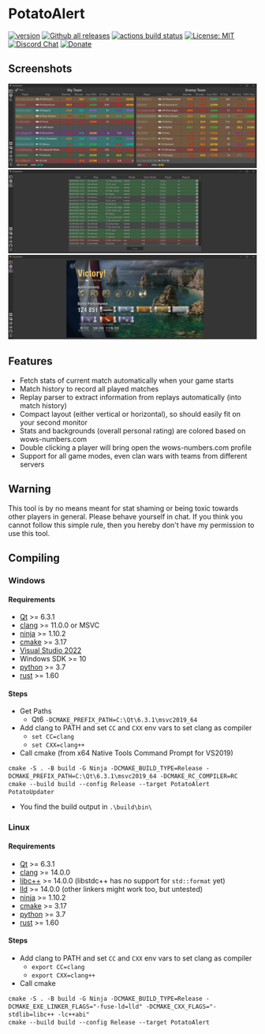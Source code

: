 # PotatoAlert

[![version](https://img.shields.io/github/v/release/razaqq/PotatoAlert.svg?style=flat-square)](https://github.com/razaqq/PotatoAlert/releases) 
[![Github all releases](https://img.shields.io/github/downloads/razaqq/PotatoAlert/total.svg?style=flat-square)](https://github.com/razaqq/PotatoAlert/releases)
[![actions build status](https://img.shields.io/github/actions/workflow/status/razaqq/potatoalert/build.yaml?label=actions&logo=github&style=flat-square)](https://github.com/razaqq/PotatoAlert/actions/workflows/build.yaml)
[![License: MIT](https://img.shields.io/badge/License-MIT-yellow.svg?style=flat-square)](https://opensource.org/licenses/MIT)
[![Discord Chat](https://img.shields.io/discord/711953820745203815.svg?&logo=discord&logoColor=ffffff&style=flat-square)](https://discord.gg/Ut8t8PA)
[![Donate](https://img.shields.io/badge/Donate-PayPal-blue.svg?&logo=paypal&style=flat-square)](https://paypal.me/potatoalert)

## Screenshots

![default](.github/screen1.png)
![default](.github/screen2.png)
![default](.github/screen3.png)

## Features
- Fetch stats of current match automatically when your game starts
- Match history to record all played matches
- Replay parser to extract information from replays automatically (into match history)
- Compact layout (either vertical or horizontal), so should easily fit on your second monitor
- Stats and backgrounds (overall personal rating) are colored based on wows-numbers.com
- Double clicking a player will bring open the wows-numbers.com profile
- Support for all game modes, even clan wars with teams from different servers

## Warning
This tool is by no means meant for stat shaming or being toxic towards other players in general.
Please behave yourself in chat.
If you think you cannot follow this simple rule, then you hereby don't have my permission to use this tool.

## Compiling

### Windows
#### Requirements
- [Qt](https://www.qt.io/) >= 6.3.1
- [clang](https://clang.llvm.org/) >= 11.0.0 or MSVC
- [ninja](https://ninja-build.org/) >= 1.10.2
- [cmake](https://cmake.org/) >= 3.17
- [Visual Studio 2022](https://visualstudio.microsoft.com)
- Windows SDK >= 10
- [python](https://www.python.org/) >= 3.7
- [rust](https://www.rust-lang.org/) >= 1.60

#### Steps
- Get Paths
    - Qt6 `-DCMAKE_PREFIX_PATH=C:\Qt\6.3.1\msvc2019_64`
- Add clang to PATH and set `CC` and `CXX` env vars to set clang as compiler
  - `set CC=clang`
  - `set CXX=clang++`
- Call cmake (from x64 Native Tools Command Prompt for VS2019)
```console
cmake -S . -B build -G Ninja -DCMAKE_BUILD_TYPE=Release -DCMAKE_PREFIX_PATH=C:\Qt\6.3.1\msvc2019_64 -DCMAKE_RC_COMPILER=RC
cmake --build build --config Release --target PotatoAlert PotatoUpdater
```
- You find the build output in `.\build\bin\`

### Linux
#### Requirements
- [Qt](https://www.qt.io/) >= 6.3.1
- [clang](https://clang.llvm.org/) >= 14.0.0
- [libc++](https://libcxx.llvm.org/) >= 14.0.0 (libstdc++ has no support for `std::format` yet)
- [lld](https://lld.llvm.org/) >= 14.0.0 (other linkers might work too, but untested)
- [ninja](https://ninja-build.org/) >= 1.10.2
- [cmake](https://cmake.org/) >= 3.17
- [python](https://www.python.org/) >= 3.7
- [rust](https://www.rust-lang.org/) >= 1.60

#### Steps
- Add clang to PATH and set `CC` and `CXX` env vars to set clang as compiler
    - `export CC=clang`
    - `export CXX=clang++`
- Call cmake
```console
cmake -S . -B build -G Ninja -DCMAKE_BUILD_TYPE=Release -DCMAKE_EXE_LINKER_FLAGS="-fuse-ld=lld" -DCMAKE_CXX_FLAGS="-stdlib=libc++ -lc++abi"
cmake --build build --config Release --target PotatoAlert
```
